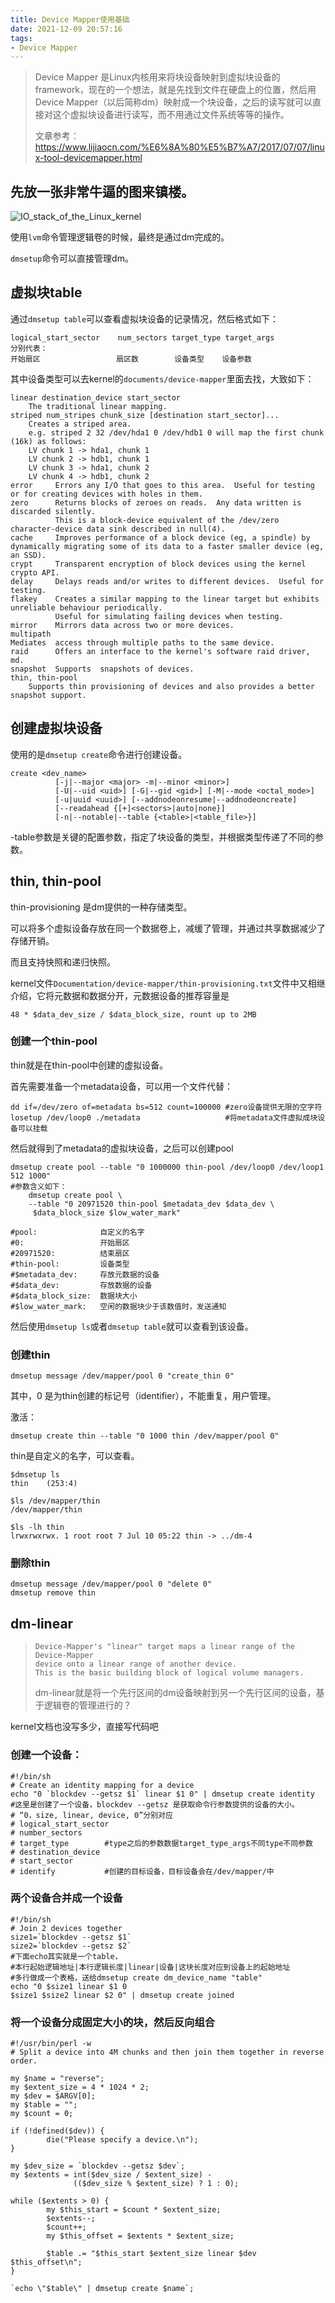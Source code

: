 ```yaml
---
title: Device Mapper使用基础
date: 2021-12-09 20:57:16
tags:
- Device Mapper
---
```


>   Device Mapper 是Linux内核用来将块设备映射到虚拟块设备的framework，现在的一个想法，就是先找到文件在硬盘上的位置，然后用Device Mapper（以后简称dm）映射成一个块设备，之后的读写就可以直接对这个虚拟块设备进行读写，而不用通过文件系统等等的操作。
>
>   文章参考：https://www.lijiaocn.com/%E6%8A%80%E5%B7%A7/2017/07/07/linux-tool-devicemapper.html
<!-- more -->
## 先放一张非常牛逼的图来镇楼。

![IO_stack_of_the_Linux_kernel](C:\Users\gaishun\Downloads\IO_stack_of_the_Linux_kernel.svg)

使用`lvm`命令管理逻辑卷的时候，最终是通过dm完成的。

`dmsetup`命令可以直接管理dm。

## 虚拟块table

通过`dmsetup table`可以查看虚拟块设备的记录情况，然后格式如下：

```text
logical_start_sector	num_sectors	target_type	target_args
分别代表：
开始扇区				 扇区数		设备类型	设备参数
```

其中设备类型可以去kernel的`documents/device-mapper`里面去找，大致如下：

```text
linear destination_device start_sector
    The traditional linear mapping.
striped num_stripes chunk_size [destination start_sector]...
    Creates a striped area.
    e.g. striped 2 32 /dev/hda1 0 /dev/hdb1 0 will map the first chunk (16k) as follows:
    LV chunk 1 -> hda1, chunk 1
    LV chunk 2 -> hdb1, chunk 1
    LV chunk 3 -> hda1, chunk 2
    LV chunk 4 -> hdb1, chunk 2
error     Errors any I/O that goes to this area.  Useful for testing or for creating devices with holes in them.
zero      Returns blocks of zeroes on reads.  Any data written is discarded silently.  
          This is a block-device equivalent of the /dev/zero character-device data sink described in null(4).
cache     Improves performance of a block device (eg, a spindle) by dynamically migrating some of its data to a faster smaller device (eg, an SSD).
crypt     Transparent encryption of block devices using the kernel crypto API.
delay     Delays reads and/or writes to different devices.  Useful for testing.
flakey    Creates a similar mapping to the linear target but exhibits unreliable behaviour periodically.  
          Useful for simulating failing devices when testing.
mirror    Mirrors data across two or more devices.
multipath
Mediates  access through multiple paths to the same device.
raid      Offers an interface to the kernel's software raid driver, md.
snapshot  Supports  snapshots of devices.
thin, thin-pool
    Supports thin provisioning of devices and also provides a better snapshot support.
```

## 创建虚拟块设备

使用的是`dmsetup create`命令进行创建设备。

```shell
create <dev_name>
          [-j|--major <major> -m|--minor <minor>]
          [-U|--uid <uid>] [-G|--gid <gid>] [-M|--mode <octal_mode>]
          [-u|uuid <uuid>] [--addnodeonresume|--addnodeoncreate]
          [--readahead {[+]<sectors>|auto|none}]
          [-n|--notable|--table {<table>|<table_file>}]
```

-table参数是关键的配置参数，指定了块设备的类型，并根据类型传递了不同的参数。

## thin, thin-pool

thin-provisioning 是dm提供的一种存储类型。

可以将多个虚拟设备存放在同一个数据卷上，减缓了管理，并通过共享数据减少了存储开销。

而且支持快照和递归快照。

kernel文件`Documentation/device-mapper/thin-provisioning.txt`文件中又相继介绍，它将元数据和数据分开，元数据设备的推荐容量是

```
48 * $data_dev_size / $data_block_size, rount up to 2MB
```

### 创建一个thin-pool

thin就是在thin-pool中创建的虚拟设备。

首先需要准备一个metadata设备，可以用一个文件代替：

```shell
dd if=/dev/zero of=metadata bs=512 count=100000	#zero设备提供无限的空字符
losetup /dev/loop0 ./metadata					#将metadata文件虚拟成块设备可以挂载
```

然后就得到了metadata的虚拟块设备，之后可以创建pool

```shell
dmsetup create pool --table "0 1000000 thin-pool /dev/loop0 /dev/loop1 512 1000"
#参数含义如下：
	dmsetup create pool \
	--table "0 20971520 thin-pool $metadata_dev $data_dev \
	 $data_block_size $low_water_mark"

#pool:              自定义的名字
#0:                 开始扇区
#20971520:          结束扇区
#thin-pool:         设备类型
#$metadata_dev:     存放元数据的设备
#$data_dev:         存放数据的设备
#$data_block_size:  数据块大小
#$low_water_mark:   空闲的数据块少于该数值时，发送通知
```

然后使用`dmsetup ls`或者`dmsetup table`就可以查看到该设备。

### 创建thin

```shell
dmsetup message /dev/mapper/pool 0 "create_thin 0"
```

其中，0 是为thin创建的标记号（identifier），不能重复，用户管理。

激活：

```shell
dmsetup create thin --table "0 1000 thin /dev/mapper/pool 0"
```

thin是自定义的名字，可以查看。

```shell
$dmsetup ls
thin	(253:4)

$ls /dev/mapper/thin
/dev/mapper/thin

$ls -lh thin
lrwxrwxrwx. 1 root root 7 Jul 10 05:22 thin -> ../dm-4
```

### 删除thin

```shell
dmsetup message /dev/mapper/pool 0 "delete 0"
dmsetup remove thin
```





## dm-linear

>   ```
>   Device-Mapper's "linear" target maps a linear range of the Device-Mapper
>   device onto a linear range of another device.  
>   This is the basic building block of logical volume managers.
>   ```
>
>   dm-linear就是将一个先行区间的dm设备映射到另一个先行区间的设备，基于逻辑卷的管理进行的？

kernel文档也没写多少，直接写代码吧

### 创建一个设备：

```shell
#!/bin/sh
# Create an identity mapping for a device
echo "0 `blockdev --getsz $1` linear $1 0" | dmsetup create identity
#这里是创建了一个设备，blockdev --getsz 是获取命令行参数提供的设备的大小。
# “0，size, linear, device, 0”分别对应
# logical_start_sector
# number_sectors
# target_type        #type之后的参数数据target_type_args不同type不同参数
# destination_device
# start_sector
# identify           #创建的目标设备，目标设备会在/dev/mapper/中
```

### 两个设备合并成一个设备

```shell
#!/bin/sh
# Join 2 devices together
size1=`blockdev --getsz $1`
size2=`blockdev --getsz $2`
#下面echo其实就是一个table，
#本行起始逻辑地址|本行逻辑长度|linear|设备|这块长度对应到设备上的起始地址
#多行做成一个表格，送给dmsetup create dm_device_name "table"
echo "0 $size1 linear $1 0
$size1 $size2 linear $2 0" | dmsetup create joined
```

### 将一个设备分成固定大小的块，然后反向组合

```shell
#!/usr/bin/perl -w
# Split a device into 4M chunks and then join them together in reverse order.

my $name = "reverse";
my $extent_size = 4 * 1024 * 2;
my $dev = $ARGV[0];
my $table = "";
my $count = 0;

if (!defined($dev)) {
        die("Please specify a device.\n");
}

my $dev_size = `blockdev --getsz $dev`;
my $extents = int($dev_size / $extent_size) -
              (($dev_size % $extent_size) ? 1 : 0);

while ($extents > 0) {
        my $this_start = $count * $extent_size;
        $extents--;
        $count++;
        my $this_offset = $extents * $extent_size;

        $table .= "$this_start $extent_size linear $dev $this_offset\n";
}

`echo \"$table\" | dmsetup create $name`;
```






